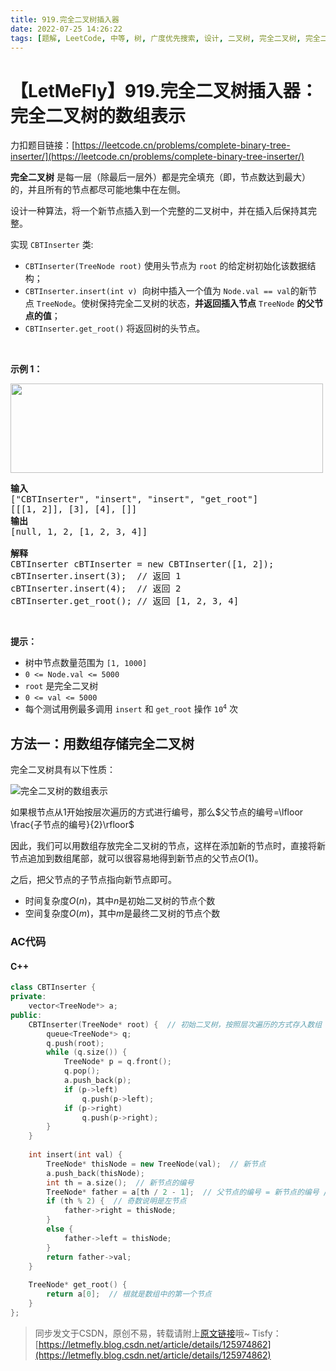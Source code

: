 ```yaml
---
title: 919.完全二叉树插入器
date: 2022-07-25 14:26:22
tags: [题解, LeetCode, 中等, 树, 广度优先搜索, 设计, 二叉树, 完全二叉树, 完全二叉树的数组表示, 层次遍历]
---
```


# 【LetMeFly】919.完全二叉树插入器：完全二叉树的数组表示

力扣题目链接：[https://leetcode.cn/problems/complete-binary-tree-inserter/](https://leetcode.cn/problems/complete-binary-tree-inserter/)

<p><strong>完全二叉树</strong> 是每一层（除最后一层外）都是完全填充（即，节点数达到最大）的，并且所有的节点都尽可能地集中在左侧。</p>

<p>设计一种算法，将一个新节点插入到一个完整的二叉树中，并在插入后保持其完整。</p>

<p>实现 <code>CBTInserter</code> 类:</p>

<ul>
	<li><code>CBTInserter(TreeNode root)</code>&nbsp;使用头节点为&nbsp;<code>root</code>&nbsp;的给定树初始化该数据结构；</li>
	<li><code>CBTInserter.insert(int v)</code>&nbsp; 向树中插入一个值为&nbsp;<code>Node.val == val</code>的新节点&nbsp;<code>TreeNode</code>。使树保持完全二叉树的状态，<strong>并返回插入节点</strong>&nbsp;<code>TreeNode</code>&nbsp;<strong>的父节点的值</strong>；</li>
	<li><code>CBTInserter.get_root()</code> 将返回树的头节点。</li>
</ul>

<p>&nbsp;</p>

<ol>
</ol>

<p><strong>示例 1：</strong></p>

<!-- <p><img src="https://assets.leetcode.com/uploads/2021/08/03/lc-treeinsert.jpg" style="height: 143px; width: 500px;" /></p> -->
<p><img src="https://img-blog.csdnimg.cn/2c0bcf240d4046a5a26794d3c388e5fa.jpeg" style="height: 143px; width: 500px;" /></p>

<pre>
<strong>输入</strong>
["CBTInserter", "insert", "insert", "get_root"]
[[[1, 2]], [3], [4], []]
<strong>输出</strong>
[null, 1, 2, [1, 2, 3, 4]]

<strong>解释</strong>
CBTInserter cBTInserter = new CBTInserter([1, 2]);
cBTInserter.insert(3);  // 返回 1
cBTInserter.insert(4);  // 返回 2
cBTInserter.get_root(); // 返回 [1, 2, 3, 4]</pre>

<p>&nbsp;</p>

<p><strong>提示：</strong></p>

<ul>
	<li>树中节点数量范围为&nbsp;<code>[1, 1000]</code>&nbsp;</li>
	<li><code>0 &lt;= Node.val &lt;= 5000</code></li>
	<li><code>root</code>&nbsp;是完全二叉树</li>
	<li><code>0 &lt;= val &lt;= 5000</code>&nbsp;</li>
	<li>每个测试用例最多调用&nbsp;<code>insert</code>&nbsp;和&nbsp;<code>get_root</code>&nbsp;操作&nbsp;<code>10<sup>4</sup></code>&nbsp;次</li>
</ul>


    
## 方法一：用数组存储完全二叉树

完全二叉树具有以下性质：

![完全二叉树的数组表示](https://img-blog.csdnimg.cn/9e721d0b2e5a47ca94b4c66e3afb06e4.png#pic_center)

如果根节点从1开始按层次遍历的方式进行编号，那么$父节点的编号=\lfloor \frac{子节点的编号}{2}\rfloor$

因此，我们可以用数组存放完全二叉树的节点，这样在添加新的节点时，直接将新节点追加到数组尾部，就可以很容易地得到新节点的父节点$O(1)$。

之后，把父节点的子节点指向新节点即可。

+ 时间复杂度$O(n)$，其中$n$是初始二叉树的节点个数
+ 空间复杂度$O(m)$，其中$m$是最终二叉树的节点个数

### AC代码

#### C++

```cpp
class CBTInserter {
private:
    vector<TreeNode*> a;
public:
    CBTInserter(TreeNode* root) {  // 初始二叉树，按照层次遍历的方式存入数组
        queue<TreeNode*> q;
        q.push(root);
        while (q.size()) {
            TreeNode* p = q.front();
            q.pop();
            a.push_back(p);
            if (p->left)
                q.push(p->left);
            if (p->right)
                q.push(p->right);
        }
    }
    
    int insert(int val) {
        TreeNode* thisNode = new TreeNode(val);  // 新节点
        a.push_back(thisNode);
        int th = a.size();  // 新节点的编号
        TreeNode* father = a[th / 2 - 1];  // 父节点的编号 = 新节点的编号 / 2  ；-1是因为数组中下标从0开始而二叉树节点从1开始编号
        if (th % 2) {  // 奇数说明是左节点
            father->right = thisNode;
        }
        else {
            father->left = thisNode;
        }
        return father->val;
    }
    
    TreeNode* get_root() {
        return a[0];  // 根就是数组中的第一个节点
    }
};
```

> 同步发文于CSDN，原创不易，转载请附上[原文链接](https://blog.tisfy.eu.org/2022/07/25/LeetCode%200919.%E5%AE%8C%E5%85%A8%E4%BA%8C%E5%8F%89%E6%A0%91%E6%8F%92%E5%85%A5%E5%99%A8/)哦~
> Tisfy：[https://letmefly.blog.csdn.net/article/details/125974862](https://letmefly.blog.csdn.net/article/details/125974862)
